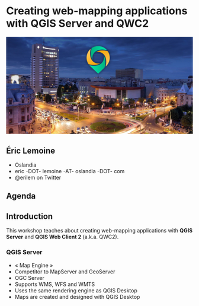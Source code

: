 # Creating web-mapping applications with QGIS Server and QWC2

![](img/foss4g-2019-bucharest.jpg)

## Éric Lemoine

* Oslandia
* eric -DOT- lemoine -AT- oslandia -DOT- com
* @erilem on Twitter

## Agenda

## Introduction

This workshop teaches about creating web-mapping applications with **QGIS Server** and **QGIS Web
Client 2** (a.k.a. QWC2).

### QGIS Server

* « Map Engine »
* Competitor to MapServer and GeoServer
* OGC Server
* Supports WMS, WFS and WMTS
* Uses the same rendering engine as QGIS Desktop
* Maps are created and designed with QGIS Desktop
